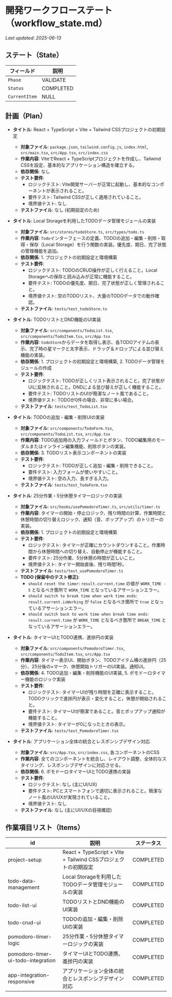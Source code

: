 # 開発ワークフローステート（workflow_state.md）  
_Last updated: 2025-06-13_

## ステート（State）

| フィールド | 説明 |
|------------|------|
| `Phase` | VALIDATE |
| `Status` | COMPLETED |
| `CurrentItem` | NULL |

## 計画（Plan）

- **タイトル**: React + TypeScript + Vite + Tailwind CSSプロジェクトの初期設定
  - **対象ファイル**: `package.json`, `tailwind.config.js`, `index.html`, `src/main.tsx`, `src/App.tsx`, `src/index.css`
  - **作業内容**: ViteでReact + TypeScriptプロジェクトを作成し、Tailwind CSSを設定、基本的なアプリケーション構造を確立する。
  - **依存関係**: なし
  - **テスト要件**:
    - ロジックテスト: Vite開発サーバーが正常に起動し、基本的なコンポーネントが表示されること。
    - 要件テスト: Tailwind CSSが正しく適用されていること。
    - 境界値テスト: なし
  - **テストファイル**: なし (初期設定のため)

- **タイトル**: Local Storageを利用したTODOデータ管理モジュールの実装
  - **対象ファイル**: `src/stores/todoStore.ts`, `src/types/todo.ts`
  - **作業内容**: `Todo`インターフェースの定義、TODOの追加・編集・削除・取得・保存（Local Storage）を行う関数の実装。優先度、期日、完了状態の管理機能を追加。
  - **依存関係**: 1. プロジェクトの初期設定と環境構築
  - **テスト要件**:
    - ロジックテスト: TODOのCRUD操作が正しく行えること。Local Storageへの保存と読み込みが正常に機能すること。
    - 要件テスト: TODOの優先度、期日、完了状態が正しく管理されること。
    - 境界値テスト: 空のTODOリスト、大量のTODOデータでの動作確認。
  - **テストファイル**: `tests/test_todoStore.ts`

- **タイトル**: TODOリストとDND機能のUI実装
  - **対象ファイル**: `src/components/TodoList.tsx`, `src/components/TodoItem.tsx`, `src/App.tsx`
  - **作業内容**: `todoStore`からデータを取得し表示、各TODOアイテムの表示、完了時の星マークと太字表示、ドラッグ＆ドロップによる並び替え機能の実装。
  - **依存関係**: 1. プロジェクトの初期設定と環境構築, 2. TODOデータ管理モジュールの作成
  - **テスト要件**:
    - ロジックテスト: TODOが正しくリスト表示されること。完了状態がUIに反映されること。DNDによる並び替えが正しく機能すること。
    - 要件テスト: TODOリストのUIが簡潔なノート風であること。
    - 境界値テスト: TODOが0件の場合、非常に多い場合。
  - **テストファイル**: `tests/test_TodoList.tsx`

- **タイトル**: TODOの追加・編集・削除UIの実装
  - **対象ファイル**: `src/components/TodoForm.tsx`, `src/components/TodoList.tsx`, `src/App.tsx`
  - **作業内容**: TODO追加用の入力フィールドとボタン、TODO編集用のモーダルまたはインライン編集機能、削除ボタンの実装。
  - **依存関係**: 3. TODOリスト表示コンポーネントの実装
  - **テスト要件**:
    - ロジックテスト: TODOが正しく追加・編集・削除できること。
    - 要件テスト: 入力フォームが使いやすいこと。
    - 境界値テスト: 空の入力、長すぎる入力。
  - **テストファイル**: `tests/test_TodoForm.tsx`

- **タイトル**: 25分作業・5分休憩タイマーロジックの実装
  - **対象ファイル**: `src/hooks/usePomodoroTimer.ts`, `src/utils/timer.ts`
  - **作業内容**: タイマーの開始・停止ロジック、残り時間の計算、作業時間と休憩時間の切り替えロジック、通知（音、ポップアップ）のトリガーの実装。
  - **依存関係**: 1. プロジェクトの初期設定と環境構築
  - **テスト要件**:
    - ロジックテスト: タイマーが正確にカウントダウンすること。作業時間から休憩時間への切り替え、自動停止が機能すること。
    - 要件テスト: 25分作業、5分休憩の時間が正しいこと。
    - 境界値テスト: タイマー開始直後、残り時間1秒。
  - **テストファイル**: `tests/test_usePomodoroTimer.ts`
  - **TODO (保留中のテスト修正)**:
    - `should reset the timer`: `result.current.time` の値が `WORK_TIME - 5` となるべき箇所で `WORK_TIME` となっているアサーションエラー。
    - `should switch to break time when work time ends`: `result.current.isWorking` が `false` となるべき箇所で `true` となっているアサーションエラー。
    - `should switch back to work time when break time ends`: `result.current.time` が `WORK_TIME` となるべき箇所で `BREAK_TIME` となっているアサーションエラー。

- **タイトル**: タイマーUIとTODO連携、進捗円の実装
  - **対象ファイル**: `src/components/PomodoroTimer.tsx`, `src/components/TodoItem.tsx`, `src/App.tsx`
  - **作業内容**: タイマー表示UI、開始ボタン、TODOアイテム横の進捗円（25分）、25分後の×マーク、休憩開始トリガーのUI実装。通知UI。
  - **依存関係**: 4. TODO追加・編集・削除機能のUI実装, 5. ポモドーロタイマー機能のロジック実装
  - **テスト要件**:
    - ロジックテスト: タイマーUIが残り時間を正確に表示すること。TODOクリックで進捗円が表示・変化すること。休憩が開始されること。
    - 要件テスト: タイマーUIが簡潔であること。音とポップアップ通知が機能すること。
    - 境界値テスト: タイマーが0になったときの表示。
  - **テストファイル**: `tests/test_PomodoroTimer.tsx`

- **タイトル**: アプリケーション全体の統合とレスポンシブデザイン対応
  - **対象ファイル**: `src/App.tsx`, `src/index.css`, 各コンポーネントのCSS
  - **作業内容**: 全てのコンポーネントを統合し、レイアウト調整、全体的なスタイリング、レスポンシブデザインに対応させる。
  - **依存関係**: 6. ポモドーロタイマーUIとTODO連携の実装
  - **テスト要件**:
    - ロジックテスト: なし (主にUI/UX)
    - 要件テスト: PCとスマートフォンで適切に表示されること。簡潔なノート風のUI/UXが実現されていること。
    - 境界値テスト: なし
  - **テストファイル**: なし (主にUI/UXの目視確認)

## 作業項目リスト（Items）
| id | 説明 | ステータス |
|----|------|------------|
| project-setup | React + TypeScript + Vite + Tailwind CSSプロジェクトの初期設定 | COMPLETED |
| todo-data-management | Local Storageを利用したTODOデータ管理モジュールの実装 | COMPLETED |
| todo-list-ui | TODOリストとDND機能のUI実装 | COMPLETED |
| todo-crud-ui | TODOの追加・編集・削除UIの実装 | COMPLETED |
| pomodoro-timer-logic | 25分作業・5分休憩タイマーロジックの実装 | COMPLETED |
| pomodoro-timer-ui-todo-integration | タイマーUIとTODO連携、進捗円の実装 | COMPLETED |
| app-integration-responsive | アプリケーション全体の統合とレスポンシブデザイン対応 | COMPLETED |